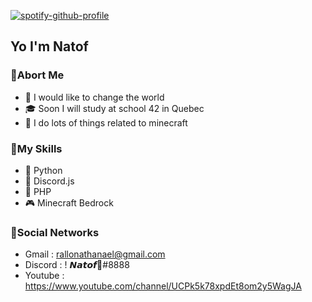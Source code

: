 [![spotify-github-profile](https://spotify-github-profile.vercel.app/api/view?uid=f96axyv9co6hw5f8vcqwyj771&cover_image=true&theme=default&bar_color=53b14f&bar_color_cover=false)](https://github.com/kittinan/spotify-github-profile)

<h2>Yo I'm Natof</h2>

<h3>👤Abort Me</h3>

- 💭 I would like to change the world
- 🎓 Soon I will study at school 42 in Quebec
- 🌵 I do lots of things related to minecraft

<h3>🧬My Skills</h3>

- 🐍 Python
- 🤖 Discord.js 
- 🧰 PHP
- 🎮 Minecraft Bedrock

<h3>📱Social Networks</h3>

- Gmail : rallonathanael@gmail.com
- Discord : ! 𝙉𝙖𝙩𝙤𝙛🌵#8888
- Youtube : https://www.youtube.com/channel/UCPk5k78xpdEt8om2y5WagJA

<!--
**natof/natof** is a ✨ _special_ ✨ repository because its `README.md` (this file) appears on your GitHub profile.

Here are some ideas to get you started:

- 🔭 I’m currently working on ...
- 🌱 I’m currently learning ...
- 👯 I’m looking to collaborate on ...
- 🤔 I’m looking for help with ...
- 💬 Ask me about ...
- 📫 How to reach me: ...
- 😄 Pronouns: ...
- ⚡ Fun fact: ...
-->

